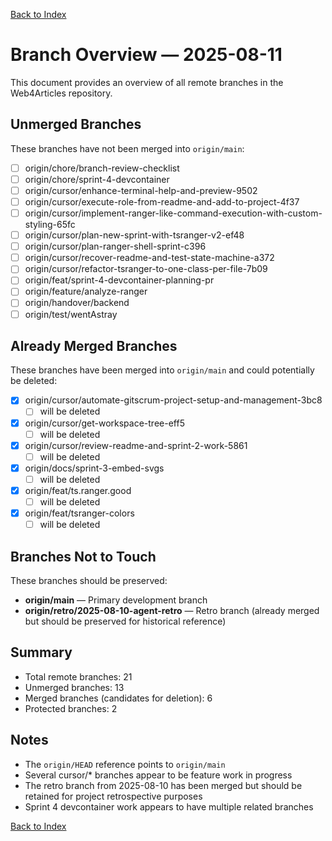 [Back to Index](./index.md)

# Branch Overview — 2025-08-11

This document provides an overview of all remote branches in the Web4Articles repository.

## Unmerged Branches

These branches have not been merged into `origin/main`:

- [ ] origin/chore/branch-review-checklist
- [ ] origin/chore/sprint-4-devcontainer
- [ ] origin/cursor/enhance-terminal-help-and-preview-9502
- [ ] origin/cursor/execute-role-from-readme-and-add-to-project-4f37
- [ ] origin/cursor/implement-ranger-like-command-execution-with-custom-styling-65fc
- [ ] origin/cursor/plan-new-sprint-with-tsranger-v2-ef48
- [ ] origin/cursor/plan-ranger-shell-sprint-c396
- [ ] origin/cursor/recover-readme-and-test-state-machine-a372
- [ ] origin/cursor/refactor-tsranger-to-one-class-per-file-7b09
- [ ] origin/feat/sprint-4-devcontainer-planning-pr
- [ ] origin/feature/analyze-ranger
- [ ] origin/handover/backend
- [ ] origin/test/wentAstray

## Already Merged Branches

These branches have been merged into `origin/main` and could potentially be deleted:

- [x] origin/cursor/automate-gitscrum-project-setup-and-management-3bc8
  - [ ] will be deleted
- [x] origin/cursor/get-workspace-tree-eff5
  - [ ] will be deleted
- [x] origin/cursor/review-readme-and-sprint-2-work-5861
  - [ ] will be deleted
- [x] origin/docs/sprint-3-embed-svgs
  - [ ] will be deleted
- [x] origin/feat/ts.ranger.good
  - [ ] will be deleted
- [x] origin/feat/tsranger-colors
  - [ ] will be deleted

## Branches Not to Touch

These branches should be preserved:

- **origin/main** — Primary development branch
- **origin/retro/2025-08-10-agent-retro** — Retro branch (already merged but should be preserved for historical reference)

## Summary

- Total remote branches: 21
- Unmerged branches: 13
- Merged branches (candidates for deletion): 6
- Protected branches: 2

## Notes

- The `origin/HEAD` reference points to `origin/main`
- Several cursor/* branches appear to be feature work in progress
- The retro branch from 2025-08-10 has been merged but should be retained for project retrospective purposes
- Sprint 4 devcontainer work appears to have multiple related branches

[Back to Index](./index.md)